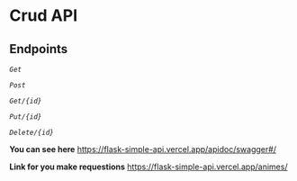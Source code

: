 # Crud API

## Endpoints
*`Get`*

*`Post`*

*`Get/{id}`*

*`Put/{id}`*

*`Delete/{id}`*

**You can see here**
<https://flask-simple-api.vercel.app/apidoc/swagger#/>


**Link for you make requestions**
<https://flask-simple-api.vercel.app/animes/>

